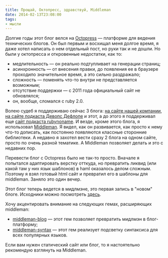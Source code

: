 ```yaml
---
title: Прощай, Октопресс, здравствуй, Middleman
date: 2014-02-13T23:08:00
tags:
- мысли
---
```


Долгие годы этот блог велся на [Octopress](http://octopress.org/) — платформе для ведения технических блогов. Он был
первым и восхищал меня долгое время, я даже хотел написать о нем отдельный пост, но руки так и не дошли. Но были у
октопресса и откровенные недостатки, как то:

* медлительность — он реально подтупливает на генерации страниц;
* асинхронность — от внесения правки, до появления ее в браузере проходило значительное время, а это сильно раздражало;
* сложность — поменять что-то внутри не представляется возможным;
* отсутствие поддержки — с 2011 года официальный сайт не обновлялся;
* он, вообще, сломался с ruby 2.0.

Волею судеб я поддерживаю сейчас 3 блога: [на сайте нашей компании](http://express42.com/blog.html), [на сайте подкаста
Девопс Дефлопе](http://devopsdeflope.ru/) и этот, а до этого я поддерживал еще [сайт подкаста
rubynoname](http://rubynoname.ru/). И везде, кроме этого блога, я использовал [Middleman](http://middlemanapp.com/). Я
видел, как он развивается, как просто к нему что-то дописать, как постоянно появляются классные сторонние библиотеки. А
недавно я захотел вести сразу 2 блога на одном сайте, просто по очень разной тематике. А Middleman позволяет делать и
это с недавних пор.

Перевести блог с Octopress было не так-то просто. Вначале я попытался адаптировать верстку отткуда, но превратить ликвид
(или какой там у них язык шаблонов) в haml оказалось делом сложным. Поэтому я взял готовый html сайт и превратил его в
шаблоны для middleman. Заняло это один вечер.

Этот блог теперь ведется в мидлмэне, это первая запись в "новом" блоге. Исходники можно посмотреть [здесь](https://github.com/evtuhovich/blog/tree/middleman).

Хочу акцентировать внимание на следующих гемах, расширяющих middleman:

* [middleman-blog](https://github.com/middleman/middleman-blog) — этот гем позволяет превратить мидлмэн в
  блог-платформу;
* [middleman-syntax](https://github.com/middleman/middleman-syntax) — этот гем реализует подсветку синтаксиса для всех
  популярных языков.

Если вам нужен статический сайт или блог, то я настоятельно рекомендую взглянуть на Middleman.
